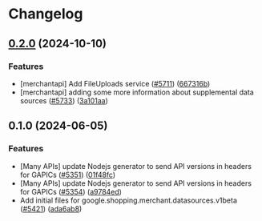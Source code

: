 # Changelog

## [0.2.0](https://github.com/googleapis/google-cloud-node/compare/datasources-v0.1.0...datasources-v0.2.0) (2024-10-10)


### Features

* [merchantapi] Add FileUploads service ([#5711](https://github.com/googleapis/google-cloud-node/issues/5711)) ([667316b](https://github.com/googleapis/google-cloud-node/commit/667316b70270f59b10cfb41c687ef9375b683f53))
* [merchantapi] adding some more information about supplemental data sources ([#5733](https://github.com/googleapis/google-cloud-node/issues/5733)) ([3a101aa](https://github.com/googleapis/google-cloud-node/commit/3a101aaf6fa743f4f0854973b7a22202fef29f0f))

## 0.1.0 (2024-06-05)


### Features

* [Many APIs] update Nodejs generator to send API versions in headers for GAPICs ([#5351](https://github.com/googleapis/google-cloud-node/issues/5351)) ([01f48fc](https://github.com/googleapis/google-cloud-node/commit/01f48fce63ec4ddf801d59ee2b8c0db9f6fb8372))
* [Many APIs] update Nodejs generator to send API versions in headers for GAPICs ([#5354](https://github.com/googleapis/google-cloud-node/issues/5354)) ([a9784ed](https://github.com/googleapis/google-cloud-node/commit/a9784ed3db6ee96d171762308bbbcd57390b6866))
* Add initial files for google.shopping.merchant.datasources.v1beta ([#5421](https://github.com/googleapis/google-cloud-node/issues/5421)) ([ada6ab8](https://github.com/googleapis/google-cloud-node/commit/ada6ab8a7a9a0879cedaa4fab9a4d2c12b16bd74))
